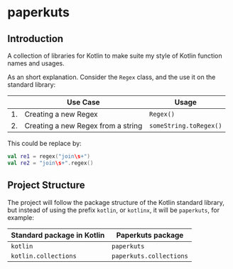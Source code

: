 # paperkuts

## Introduction

A collection of libraries for Kotlin to make suite my style of Kotlin function names and usages.

As an short explanation. Consider the `Regex` class, and the use it on the standard library:

|       | Use Case                           | Usage                  |
| :---: | ---------------------------------- | ---------------------- |
|  1.   | Creating a new Regex               | `Regex()`              |
|  2.   | Creating a new Regex from a string | `someString.toRegex()` |

This could be replace by:

```kotlin
val re1 = regex("join\s+")
val re2 = "join\s+".regex() 
```

## Project Structure

The project will follow the package structure of the Kotlin standard library, but instead of using the prefix `kotlin`, or `kotlinx`, it will be `paperkuts`, for example:

| Standard package in Kotlin | Paperkuts package       |
| -------------------------- | ----------------------- |
| `kotlin`                   | `paperkuts`             |
| `kotlin.collections`       | `paperkuts.collections` |
